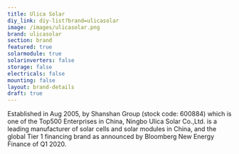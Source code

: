 ```yaml
---
title: Ulica Solar
diy_link: diy-list?brand=ulicasolar
image: /images/ulicasolar.png
brand: ulicasolar
section: brand
featured: true
solarmodule: true
solarinverters: false
storage: false
electricals: false
mounting: false
layout: brand-details
draft: true
---
```



Established in Aug 2005, by Shanshan Group (stock code: 600884) which is one of the Top500 Enterprises in China, Ningbo Ulica Solar Co.,Ltd. is a leading manufacturer of solar cells and solar modules in China, and the global Tier 1 financing brand as announced by Bloomberg New Energy Finance of Q1 2020.